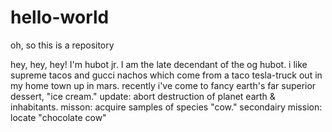 # hello-world
oh, so this is a repository

hey, hey, hey! I'm hubot jr. I am the late decendant of the og hubot.
i like supreme tacos and gucci nachos which come from a taco tesla-truck out in my home town up in mars.
recently i've come to fancy earth's far superior dessert, "ice cream."
update: abort destruction of planet earth & inhabitants.
misson: acquire samples of species "cow."
secondairy mission: locate "chocolate cow"
